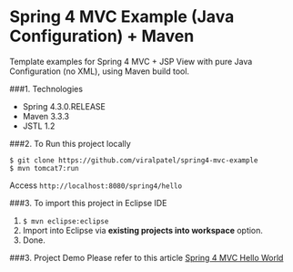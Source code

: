 # Spring 4 MVC Example (Java Configuration) + Maven
Template examples for Spring 4 MVC + JSP View with pure Java Configuration (no XML), using Maven build tool.

###1. Technologies
* Spring 4.3.0.RELEASE
* Maven 3.3.3
* JSTL 1.2

###2. To Run this project locally
```shell
$ git clone https://github.com/viralpatel/spring4-mvc-example
$ mvn tomcat7:run
```
Access ```http://localhost:8080/spring4/hello```

###3. To import this project in Eclipse IDE
1. ```$ mvn eclipse:eclipse```
2. Import into Eclipse via **existing projects into workspace** option.
3. Done. 


###3. Project Demo
Please refer to this article [Spring 4 MVC Hello World](http://viralpatel.net/blogs/spring-4-mvc-tutorial-maven-example/)
